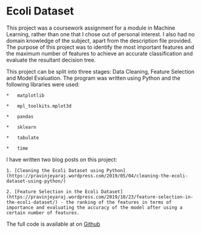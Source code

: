# Ecoli Dataset

This project was a coursework assignment for a module in Machine Learning, rather than one that I chose out of personal interest. I also had no domain knowledge of the subject, apart from the description file provided. The purpose of this project was to identify the most important features and the maximum number of features to achieve an accurate classification and evaluate the resultant decision tree.

This project can be split into three stages: Data Cleaning, Feature Selection and Model Evaluation. The program was written using Python and the following libraries were used:

	*	matplotlib
	
	*	mpl_toolkits.mplot3d	
	
	*	pandas
	
	*	sklearn
	
	*	tabulate
	
	*	time

I have written two blog posts on this project:

	1. [Cleaning the Ecoli Dataset using Python](https://pravinjeyaraj.wordpress.com/2019/05/04/cleaning-the-ecoli-dataset-using-python/)

	2. [Feature Selection in the Ecoli Dataset](https://pravinjeyaraj.wordpress.com/2019/10/23/feature-selection-in-the-ecoli-dataset/) - the ranking of the features in terms of importance and evaluating the accuracy of the model after using a certain number of features.

The full code is available at on [Github](https://pravin.github.io/Ecoli/ml-ecoli.py)





